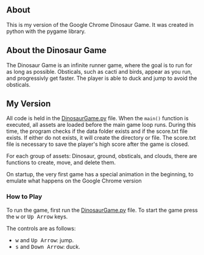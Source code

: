 <h2>About</h2>
<p>This is my version of the Google Chrome Dinosaur Game.
It was created in python with the pygame library.</p>
<h2>About the Dinosaur Game</h2>
<p>The Dinosaur Game is an infinite runner game, where the goal is to run for as long as possible. Obsticals, such as cacti and birds, appear as you run, and progressivly get faster. The player is able to duck and jump to avoid the obsticals.</p>
<h2>My Version</h2>
<p>All code is held in the <a href="DinosaurGame.py">DinosaurGame.py</a> file.
When the <code>main()</code> function is executed, all assets are loaded before the main game loop runs. 
During this time, the program checks if the data folder exists and if the score.txt file exists. If either do not exists, it will create the directory or file. The score.txt file is necessary to save the player's high score after the game is closed. </p>
<p>For each group of assets: Dinosaur, ground, obsticals, and clouds, there are functions to create, move, and delete them.</p>
<p>On startup, the very first game has a special animation in the beginning, to emulate what happens on the Google Chrome version</p>
<h3>How to Play</h3>
<p>To run the game, first run the <a href="DinosaurGame.py">DinosaurGame.py</a> file. 
To start the game press the <kbd>w</kbd> or <kbd>Up Arrow</kbd> keys.</p>
<p>The controls are as follows:</p>
<ul>
    <li><kbd>w</kbd> and <kbd>Up Arrow</kbd>: jump.</li>
    <li><kbd>s</kbd> and <kbd>Down Arrow</kbd>: duck.</li>
</ul>